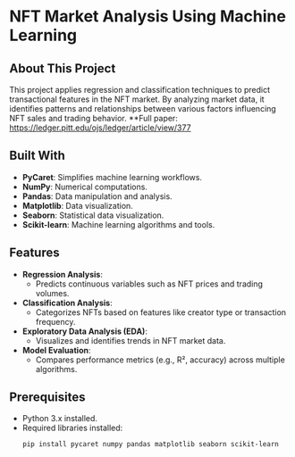 # NFT Market Analysis Using Machine Learning

## About This Project
This project applies regression and classification techniques to predict transactional features in the NFT market. By analyzing market data, it identifies patterns and relationships between various factors influencing NFT sales and trading behavior.
**Full paper: https://ledger.pitt.edu/ojs/ledger/article/view/377

## Built With
- **PyCaret**: Simplifies machine learning workflows.
- **NumPy**: Numerical computations.
- **Pandas**: Data manipulation and analysis.
- **Matplotlib**: Data visualization.
- **Seaborn**: Statistical data visualization.
- **Scikit-learn**: Machine learning algorithms and tools.

## Features
- **Regression Analysis**:
  - Predicts continuous variables such as NFT prices and trading volumes.
- **Classification Analysis**:
  - Categorizes NFTs based on features like creator type or transaction frequency.
- **Exploratory Data Analysis (EDA)**:
  - Visualizes and identifies trends in NFT market data.
- **Model Evaluation**:
  - Compares performance metrics (e.g., R², accuracy) across multiple algorithms.

## Prerequisites
- Python 3.x installed.
- Required libraries installed:
  ```bash
  pip install pycaret numpy pandas matplotlib seaborn scikit-learn
